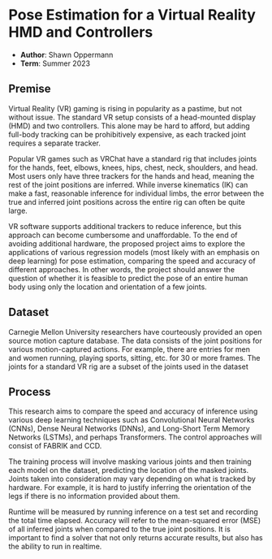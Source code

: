 # Pose Estimation for a Virtual Reality HMD and Controllers

- **Author**: Shawn Oppermann
- **Term**: Summer 2023

## Premise

Virtual Reality (VR) gaming is rising in popularity as a pastime, but not without issue. The standard VR setup consists of a head-mounted display (HMD) and two controllers. This alone may be hard to afford, but adding full-body tracking can be prohibitively expensive, as each tracked joint requires a separate tracker.

Popular VR games such as VRChat have a standard rig that includes joints for the hands, feet, elbows, knees, hips, chest, neck, shoulders, and head. Most users only have three trackers for the hands and head, meaning the rest of the joint positions are inferred. While inverse kinematics (IK) can make a fast, reasonable inference for individual limbs, the error between the true and inferred joint positions across the entire rig can often be quite large.

VR software supports additional trackers to reduce inference, but this approach can become cumbersome and unaffordable. To the end of avoiding additional hardware, the proposed project aims to explore the applications of various regression models (most likely with an emphasis on deep learning) for pose estimation, comparing the speed and accuracy of different approaches. In other words, the project should answer the question of whether it is feasible to predict the pose of an entire human body using only the location and orientation of a few joints.

## Dataset

Carnegie Mellon University researchers have courteously provided an open source motion capture database. The data consists of the joint positions for various motion-captured actions. For example, there are entries for men and women running, playing sports, sitting, etc. for 30 or more frames. The joints for a standard VR rig are a subset of the joints used in the dataset

## Process

This research aims to compare the speed and accuracy of inference using various deep learning techniques such as Convolutional Neural Networks (CNNs), Dense Neural Networks (DNNs), and Long-Short Term Memory Networks (LSTMs), and perhaps Transformers. The control approaches will consist of FABRIK and CCD.

The training process will involve masking various joints and then training each model on the dataset, predicting the location of the masked joints. Joints taken into consideration may vary depending on what is tracked by hardware. For example, it is hard to justify inferring the orientation of the legs if there is no information provided about them.

Runtime will be measured by running inference on a test set and recording the total time elapsed. Accuracy will refer to the mean-squared error (MSE) of all inferred joints when compared to the true joint positions. It is important to find a solver that not only returns accurate results, but also has the ability to run in realtime.
